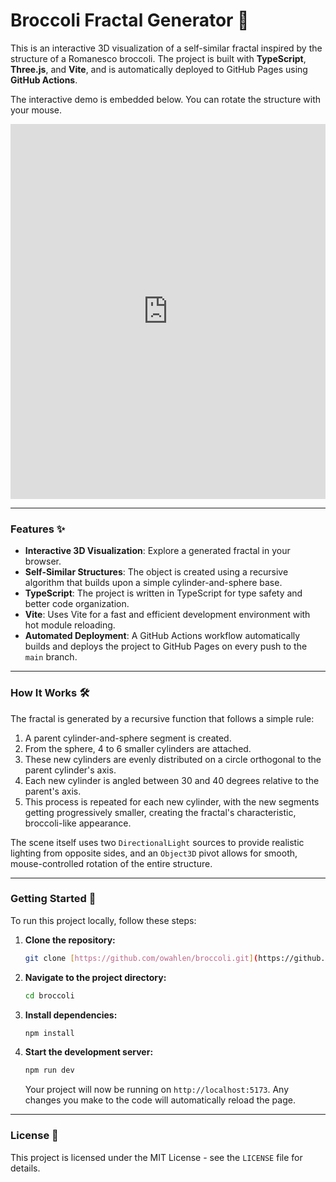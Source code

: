 # Broccoli Fractal Generator 🥦

This is an interactive 3D visualization of a self-similar fractal 
inspired by the structure of a Romanesco broccoli. 
The project is built with **TypeScript**, **Three.js**, and **Vite**, 
and is automatically deployed to GitHub Pages using **GitHub Actions**.

The interactive demo is embedded below. You can rotate the structure with your mouse.

<iframe src="https://owahlen.github.io/broccoli/" width="100%" height="600px" frameborder="0"></iframe>

***

### Features ✨

* **Interactive 3D Visualization**: Explore a generated fractal in your browser.
* **Self-Similar Structures**: The object is created using a recursive algorithm that builds upon a simple cylinder-and-sphere base.
* **TypeScript**: The project is written in TypeScript for type safety and better code organization.
* **Vite**: Uses Vite for a fast and efficient development environment with hot module reloading.
* **Automated Deployment**: A GitHub Actions workflow automatically builds and deploys the project to GitHub Pages on every push to the `main` branch.

***

### How It Works 🛠️

The fractal is generated by a recursive function that follows a simple rule:
1.  A parent cylinder-and-sphere segment is created.
2.  From the sphere, 4 to 6 smaller cylinders are attached.
3.  These new cylinders are evenly distributed on a circle orthogonal to the parent cylinder's axis.
4.  Each new cylinder is angled between 30 and 40 degrees relative to the parent's axis.
5.  This process is repeated for each new cylinder, with the new segments getting progressively smaller, creating the fractal's characteristic, broccoli-like appearance.

The scene itself uses two `DirectionalLight` sources to provide realistic lighting from opposite sides, and an `Object3D` pivot allows for smooth, mouse-controlled rotation of the entire structure.

***

### Getting Started 🚀

To run this project locally, follow these steps:

1.  **Clone the repository:**
    ```sh
    git clone [https://github.com/owahlen/broccoli.git](https://github.com/owahlen/broccoli.git)
    ```
2.  **Navigate to the project directory:**
    ```sh
    cd broccoli
    ```
3.  **Install dependencies:**
    ```sh
    npm install
    ```
4.  **Start the development server:**
    ```sh
    npm run dev
    ```
    Your project will now be running on `http://localhost:5173`. Any changes you make to the code will automatically reload the page.

***

### License 📝

This project is licensed under the MIT License - see the `LICENSE` file for details.
